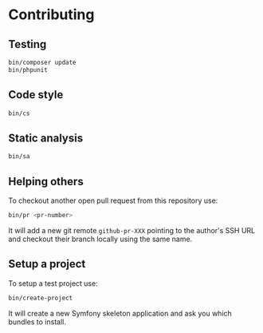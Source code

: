 # Contributing

## Testing

```bash
bin/composer update
bin/phpunit
```

## Code style

```bash
bin/cs
```

## Static analysis

```bash
bin/sa
```

## Helping others

To checkout another open pull request from this repository use:

```bash
bin/pr <pr-number>
```

It will add a new git remote `github-pr-XXX` pointing to the author's SSH URL and checkout their branch locally using the same name.

## Setup a project

To setup a test project use:

```bash
bin/create-project
```

It will create a new Symfony skeleton application and ask you which bundles to install.
